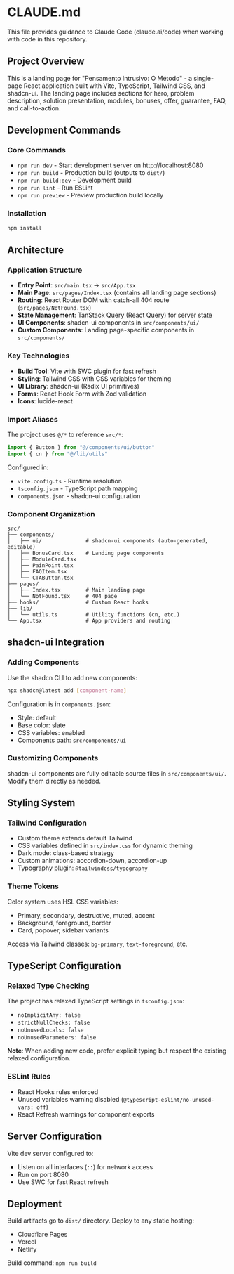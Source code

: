 # CLAUDE.md

This file provides guidance to Claude Code (claude.ai/code) when working with code in this repository.

## Project Overview

This is a landing page for "Pensamento Intrusivo: O Método" - a single-page React application built with Vite, TypeScript, Tailwind CSS, and shadcn-ui. The landing page includes sections for hero, problem description, solution presentation, modules, bonuses, offer, guarantee, FAQ, and call-to-action.

## Development Commands

### Core Commands
- `npm run dev` - Start development server on http://localhost:8080
- `npm run build` - Production build (outputs to `dist/`)
- `npm run build:dev` - Development build
- `npm run lint` - Run ESLint
- `npm run preview` - Preview production build locally

### Installation
```bash
npm install
```

## Architecture

### Application Structure
- **Entry Point**: `src/main.tsx` → `src/App.tsx`
- **Main Page**: `src/pages/Index.tsx` (contains all landing page sections)
- **Routing**: React Router DOM with catch-all 404 route (`src/pages/NotFound.tsx`)
- **State Management**: TanStack Query (React Query) for server state
- **UI Components**: shadcn-ui components in `src/components/ui/`
- **Custom Components**: Landing page-specific components in `src/components/`

### Key Technologies
- **Build Tool**: Vite with SWC plugin for fast refresh
- **Styling**: Tailwind CSS with CSS variables for theming
- **UI Library**: shadcn-ui (Radix UI primitives)
- **Forms**: React Hook Form with Zod validation
- **Icons**: lucide-react

### Import Aliases
The project uses `@/*` to reference `src/*`:
```typescript
import { Button } from "@/components/ui/button"
import { cn } from "@/lib/utils"
```

Configured in:
- `vite.config.ts` - Runtime resolution
- `tsconfig.json` - TypeScript path mapping
- `components.json` - shadcn-ui configuration

### Component Organization
```
src/
├── components/
│   ├── ui/              # shadcn-ui components (auto-generated, editable)
│   ├── BonusCard.tsx    # Landing page components
│   ├── ModuleCard.tsx
│   ├── PainPoint.tsx
│   ├── FAQItem.tsx
│   └── CTAButton.tsx
├── pages/
│   ├── Index.tsx        # Main landing page
│   └── NotFound.tsx     # 404 page
├── hooks/               # Custom React hooks
├── lib/
│   └── utils.ts         # Utility functions (cn, etc.)
└── App.tsx              # App providers and routing
```

## shadcn-ui Integration

### Adding Components
Use the shadcn CLI to add new components:
```bash
npx shadcn@latest add [component-name]
```

Configuration is in `components.json`:
- Style: default
- Base color: slate
- CSS variables: enabled
- Components path: `src/components/ui`

### Customizing Components
shadcn-ui components are fully editable source files in `src/components/ui/`. Modify them directly as needed.

## Styling System

### Tailwind Configuration
- Custom theme extends default Tailwind
- CSS variables defined in `src/index.css` for dynamic theming
- Dark mode: class-based strategy
- Custom animations: accordion-down, accordion-up
- Typography plugin: `@tailwindcss/typography`

### Theme Tokens
Color system uses HSL CSS variables:
- Primary, secondary, destructive, muted, accent
- Background, foreground, border
- Card, popover, sidebar variants

Access via Tailwind classes: `bg-primary`, `text-foreground`, etc.

## TypeScript Configuration

### Relaxed Type Checking
The project has relaxed TypeScript settings in `tsconfig.json`:
- `noImplicitAny: false`
- `strictNullChecks: false`
- `noUnusedLocals: false`
- `noUnusedParameters: false`

**Note**: When adding new code, prefer explicit typing but respect the existing relaxed configuration.

### ESLint Rules
- React Hooks rules enforced
- Unused variables warning disabled (`@typescript-eslint/no-unused-vars: off`)
- React Refresh warnings for component exports

## Server Configuration

Vite dev server configured to:
- Listen on all interfaces (`::`) for network access
- Run on port 8080
- Use SWC for fast React refresh

## Deployment

Build artifacts go to `dist/` directory. Deploy to any static hosting:
- Cloudflare Pages
- Vercel
- Netlify

Build command: `npm run build`
